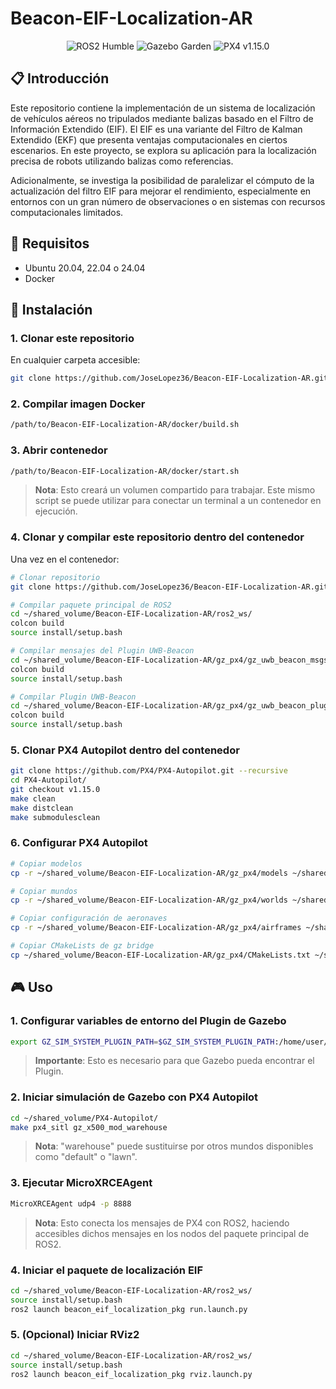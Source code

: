 # Beacon-EIF-Localization-AR

<div align="center">
  <img src="https://img.shields.io/badge/ROS2-Humble-blue" alt="ROS2 Humble">
  <img src="https://img.shields.io/badge/Gazebo-Garden-green" alt="Gazebo Garden">
  <img src="https://img.shields.io/badge/PX4-v1.15.0-orange" alt="PX4 v1.15.0">
</div>

## 📋 Introducción
Este repositorio contiene la implementación de un sistema de localización de vehículos aéreos no tripulados mediante balizas basado en el Filtro de Información Extendido (EIF). El EIF es una variante del Filtro de Kalman Extendido (EKF) que presenta ventajas computacionales en ciertos escenarios. En este proyecto, se explora su aplicación para la localización precisa de robots utilizando balizas como referencias.

Adicionalmente, se investiga la posibilidad de paralelizar el cómputo de la actualización del filtro EIF para mejorar el rendimiento, especialmente en entornos con un gran número de observaciones o en sistemas con recursos computacionales limitados.

## 🔧 Requisitos
- Ubuntu 20.04, 22.04 o 24.04
- Docker

## 🚀 Instalación

### 1. Clonar este repositorio
En cualquier carpeta accesible:
```bash
git clone https://github.com/JoseLopez36/Beacon-EIF-Localization-AR.git
```

### 2. Compilar imagen Docker
```bash
/path/to/Beacon-EIF-Localization-AR/docker/build.sh
```

### 3. Abrir contenedor
```bash
/path/to/Beacon-EIF-Localization-AR/docker/start.sh
```

> **Nota**: Esto creará un volumen compartido para trabajar. Este mismo script se puede utilizar para conectar un terminal a un contenedor en ejecución.

### 4. Clonar y compilar este repositorio dentro del contenedor
Una vez en el contenedor:
```bash
# Clonar repositorio
git clone https://github.com/JoseLopez36/Beacon-EIF-Localization-AR.git

# Compilar paquete principal de ROS2
cd ~/shared_volume/Beacon-EIF-Localization-AR/ros2_ws/
colcon build
source install/setup.bash

# Compilar mensajes del Plugin UWB-Beacon
cd ~/shared_volume/Beacon-EIF-Localization-AR/gz_px4/gz_uwb_beacon_msgs
colcon build
source install/setup.bash

# Compilar Plugin UWB-Beacon
cd ~/shared_volume/Beacon-EIF-Localization-AR/gz_px4/gz_uwb_beacon_plugin
colcon build
source install/setup.bash
```

### 5. Clonar PX4 Autopilot dentro del contenedor
```bash
git clone https://github.com/PX4/PX4-Autopilot.git --recursive
cd PX4-Autopilot/
git checkout v1.15.0
make clean
make distclean
make submodulesclean
```

### 6. Configurar PX4 Autopilot
```bash
# Copiar modelos
cp -r ~/shared_volume/Beacon-EIF-Localization-AR/gz_px4/models ~/shared_volume/PX4-Autopilot/Tools/simulation/gz

# Copiar mundos
cp -r ~/shared_volume/Beacon-EIF-Localization-AR/gz_px4/worlds ~/shared_volume/PX4-Autopilot/Tools/simulation/gz

# Copiar configuración de aeronaves
cp -r ~/shared_volume/Beacon-EIF-Localization-AR/gz_px4/airframes ~/shared_volume/PX4-Autopilot/ROMFS/px4fmu_common/init.d-posix

# Copiar CMakeLists de gz bridge
cp ~/shared_volume/Beacon-EIF-Localization-AR/gz_px4/CMakeLists.txt ~/shared_volume/PX4-Autopilot/src/modules/simulation/gz_bridge
```

## 🎮 Uso

### 1. Configurar variables de entorno del Plugin de Gazebo
```bash
export GZ_SIM_SYSTEM_PLUGIN_PATH=$GZ_SIM_SYSTEM_PLUGIN_PATH:/home/user/shared_volume/Beacon-EIF-Localization-AR/gz_px4/gz_uwb_beacon_plugin/install/gz_uwb_beacon_plugin/lib
```

> **Importante**: Esto es necesario para que Gazebo pueda encontrar el Plugin.

### 2. Iniciar simulación de Gazebo con PX4 Autopilot
```bash
cd ~/shared_volume/PX4-Autopilot/
make px4_sitl gz_x500_mod_warehouse
```

> **Nota**: "warehouse" puede sustituirse por otros mundos disponibles como "default" o "lawn".

### 3. Ejecutar MicroXRCEAgent
```bash
MicroXRCEAgent udp4 -p 8888
```

> **Nota**: Esto conecta los mensajes de PX4 con ROS2, haciendo accesibles dichos mensajes en los nodos del paquete principal de ROS2.

### 4. Iniciar el paquete de localización EIF
```bash
cd ~/shared_volume/Beacon-EIF-Localization-AR/ros2_ws/
source install/setup.bash
ros2 launch beacon_eif_localization_pkg run.launch.py
```

### 5. (Opcional) Iniciar RViz2
```bash
cd ~/shared_volume/Beacon-EIF-Localization-AR/ros2_ws/
source install/setup.bash
ros2 launch beacon_eif_localization_pkg rviz.launch.py
```
